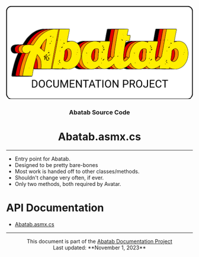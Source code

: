 <div align="center">
	<img src="../../_attachments/Logo/AbatabDocumentationProjectLogo.png">
	<h3>
			Abatab Source Code
	</h3>
		<h1>
			Abatab.asmx.cs
	</h1>
</div>

***

- Entry point for Abatab.
- Designed to be pretty bare-bones
- Most work is handed off to other classes/methods.
- Shouldn't change very often, if ever.
- Only two methods, both required by Avatar.

# API Documentation
- [Abatab.asmx.cs](https://spectrum-health-systems.github.io/Abatab/api/Abatab.Abatab.html)

***

<div align="center">
	This document is part of the <a href="https://spectrum-health-systems.github.io/Abatab-Documentation-Project/">Abatab Documentation Project</a>
	<br>
	Last updated: **November 1, 2023**
</div>